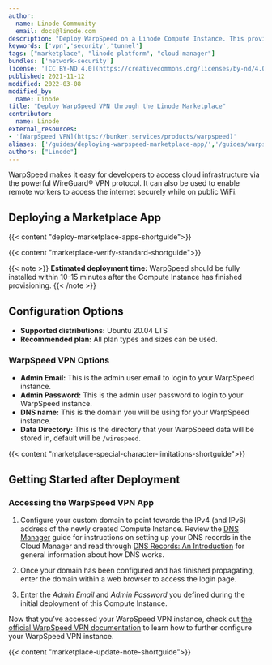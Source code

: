 ```yaml
---
author:
  name: Linode Community
  email: docs@linode.com
description: "Deploy WarpSpeed on a Linode Compute Instance. This provides you with one of the fastest, easiest to use, and most secure VPN gateway software."
keywords: ['vpn','security','tunnel']
tags: ["marketplace", "linode platform", "cloud manager"]
bundles: ['network-security']
license: '[CC BY-ND 4.0](https://creativecommons.org/licenses/by-nd/4.0)'
published: 2021-11-12
modified: 2022-03-08
modified_by:
  name: Linode
title: "Deploy WarpSpeed VPN through the Linode Marketplace"
contributor:
  name: Linode
external_resources:
- '[WarpSpeed VPN](https://bunker.services/products/warpspeed)'
aliases: ['/guides/deploying-warpspeed-marketplace-app/','/guides/warpspeed-marketplace-app/']
authors: ["Linode"]
---
```


WarpSpeed makes it easy for developers to access cloud infrastructure via the powerful WireGuard® VPN protocol. It can also be used to enable remote workers to access the internet securely while on public WiFi.

## Deploying a Marketplace App

{{< content "deploy-marketplace-apps-shortguide">}}

{{< content "marketplace-verify-standard-shortguide">}}

{{< note >}}
**Estimated deployment time:** WarpSpeed should be fully installed within 10-15 minutes after the Compute Instance has finished provisioning.
{{< /note >}}

## Configuration Options

- **Supported distributions:** Ubuntu 20.04 LTS
- **Recommended plan:** All plan types and sizes can be used.

### WarpSpeed VPN Options

- **Admin Email:** This is the admin user email to login to your WarpSpeed instance.
- **Admin Password:** This is the admin user password to login to your WarpSpeed instance.
- **DNS name:** This is the domain you will be using for your WarpSpeed instance.
- **Data Directory:** This is the directory that your WarpSpeed data will be stored in, default will be `/wirespeed`.

{{< content "marketplace-special-character-limitations-shortguide">}}

## Getting Started after Deployment

### Accessing the WarpSpeed VPN App

1.  Configure your custom domain to point towards the IPv4 (and IPv6) address of the newly created Compute Instance. Review the [DNS Manager](/docs/products/networking/dns-manager/) guide for instructions on setting up your DNS records in the Cloud Manager and read through [DNS Records: An Introduction](/docs/guides/dns-overview/) for general information about how DNS works.

1.  Once your domain has been configured and has finished propagating, enter the domain within a web browser to access the login page.

1.  Enter the *Admin Email* and *Admin Password* you defined during the initial deployment of this Compute Instance.

Now that you’ve accessed your WarpSpeed VPN instance, check out [the official WarpSpeed VPN documentation](https://bunker.services/products/warpspeed/install-linode) to learn how to further configure your WarpSpeed VPN instance.

{{< content "marketplace-update-note-shortguide">}}